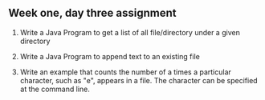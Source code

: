 ## Week one, day three assignment

1) Write a Java Program to get a list of all file/directory under a given directory

2) Write a Java Program to append text to an existing file

3) Write an example that counts the number of a times a particular character, such as "e", appears in a file. The character can be specified at the command line.